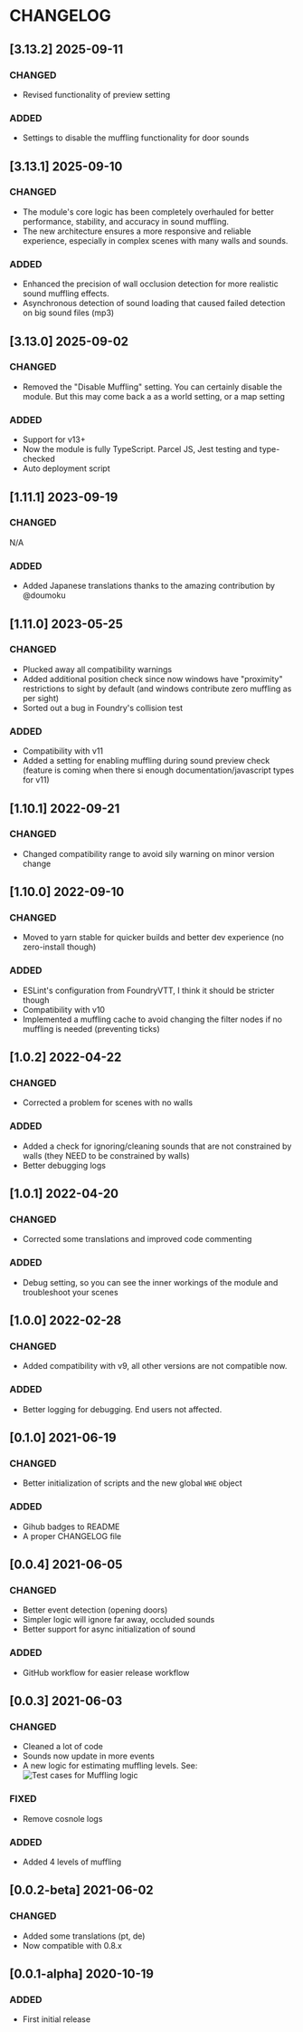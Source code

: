 # CHANGELOG

## [3.13.2] 2025-09-11

### CHANGED

- Revised functionality of preview setting

### ADDED

- Settings to disable the muffling functionality for door sounds

## [3.13.1] 2025-09-10

### CHANGED

- The module's core logic has been completely overhauled for better performance, stability, and accuracy in sound muffling.
- The new architecture ensures a more responsive and reliable experience, especially in complex scenes with many walls and sounds.

### ADDED

- Enhanced the precision of wall occlusion detection for more realistic sound muffling effects.
- Asynchronous detection of sound loading that caused failed detection on big sound files (mp3)

## [3.13.0] 2025-09-02

### CHANGED

- Removed the "Disable Muffling" setting. You can certainly disable the module. But this may come back a as a world setting, or a map setting

### ADDED

- Support for v13+
- Now the module is fully TypeScript. Parcel JS, Jest testing and type-checked
- Auto deployment script

## [1.11.1] 2023-09-19

### CHANGED

N/A

### ADDED

- Added Japanese translations thanks to the amazing contribution by @doumoku

## [1.11.0] 2023-05-25

### CHANGED

- Plucked away all compatibility warnings
- Added additional position check since now windows have "proximity" restrictions to sight by default (and windows contribute zero muffling as per sight)
- Sorted out a bug in Foundry's collision test

### ADDED

- Compatibility with v11
- Added a setting for enabling muffling during sound preview check (feature is coming when there si enough documentation/javascript types for v11)

## [1.10.1] 2022-09-21

### CHANGED

- Changed compatibility range to avoid sily warning on minor version change

## [1.10.0] 2022-09-10

### CHANGED

- Moved to yarn stable for quicker builds and better dev experience (no zero-install though)

### ADDED

- ESLint's configuration from FoundryVTT, I think it should be stricter though
- Compatibility with v10
- Implemented a muffling cache to avoid changing the filter nodes if no muffling is needed (preventing ticks)

## [1.0.2] 2022-04-22

### CHANGED

- Corrected a problem for scenes with no walls

### ADDED

- Added a check for ignoring/cleaning sounds that are not constrained by walls (they NEED to be constrained by walls)
- Better debugging logs

## [1.0.1] 2022-04-20

### CHANGED

- Corrected some translations and improved code commenting

### ADDED

- Debug setting, so you can see the inner workings of the module and troubleshoot your scenes

## [1.0.0] 2022-02-28

### CHANGED

- Added compatibility with v9, all other versions are not compatible now.

### ADDED

- Better logging for debugging. End users not affected.

## [0.1.0] 2021-06-19

### CHANGED

- Better initialization of scripts and the new global `WHE` object

### ADDED

- Gihub badges to README
- A proper CHANGELOG file

## [0.0.4] 2021-06-05

### CHANGED

- Better event detection (opening doors)
- Simpler logic will ignore far away, occluded sounds
- Better support for async initialization of sound

### ADDED

- GitHub workflow for easier release workflow

## [0.0.3] 2021-06-03

### CHANGED

- Cleaned a lot of code
- Sounds now update in more events
- A new logic for estimating muffling levels. See:
  ![Test cases for Muffling logic](https://raw.githubusercontent.com/SebaSOFT/walls-have-ears/develop/mufflingLogic.jpg)

### FIXED

- Remove cosnole logs

### ADDED

- Added 4 levels of muffling

## [0.0.2-beta] 2021-06-02

### CHANGED

- Added some translations (pt, de)
- Now compatible with 0.8.x

## [0.0.1-alpha] 2020-10-19

### ADDED

- First initial release
